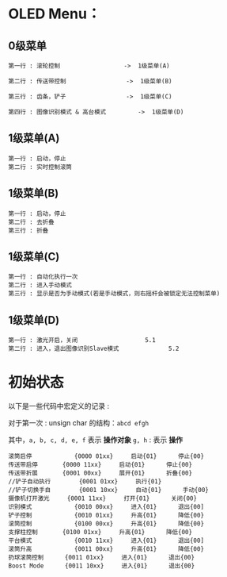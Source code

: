 # OLED Menu：

## 0级菜单

```
第一行 : 滚轮控制					->	1级菜单(A)

第二行 : 传送带控制  				->	1级菜单(B)

第三行 : 齿条，铲子  				->	1级菜单(C)

第四行 : 图像识别模式 & 高台模式			->	1级菜单(D)
```

## 1级菜单(A)

```
第一行 : 启动，停止	
第二行 : 实时控制滚筒	
```

## 1级菜单(B)

```
第一行 : 启动，停止	
第二行 : 去折叠		
第三行 : 折叠			
```


## 1级菜单(C)

```
第一行 : 自动化执行一次	
第二行 : 进入手动模式		
第三行 : 显示是否为手动模式(若是手动模式，则右摇杆会被锁定无法控制菜单)
```

## 1级菜单(D)

```
第一行 : 激光开启，关闭					5.1
第二行 : 进入，退出图像识别Slave模式				5.2
```

# 初始状态

以下是一些代码中宏定义的记录 : 

对于第一次 : unsign char 的结构：`abcd efgh`

其中，`a, b, c, d, e, f` 表示 **操作对象** `g, h` : 表示 **操作**

```
滚筒启停			{0000 01xx}		启动{01}		停止{00}			
传送带启停		{0000 11xx}		启动{01}		停止{00}			
传送带折展		{0001 00xx}		展开{01}		折叠{00}
//铲子自动执行		{0001 01xx}		执行{01}
//铲子切换手自		{0001 10xx}		自动{01}		手动{00}
摄像机打开激光		{0001 11xx}		打开{01}		关闭{00}			
识别模式			{0010 00xx}		进入{01}		退出{00]
铲子控制			{0010 01xx}		升高{01}		降低{00}
滚筒控制			{0100 00xx}		升高{01}		降低{00}
支撑柱控制		{0100 01xx}		升高{01}		降低{00}
平台模式			{0010 11xx}		进入{01}		退出{00]
滚筒升高			{0011 00xx}		升高{01}		降低{00}
扔球滚筒控制		{0011 01xx}		进入{01}		退出{00}
Boost Mode		{0011 10xx}		进入{01}		退出{00}
```
